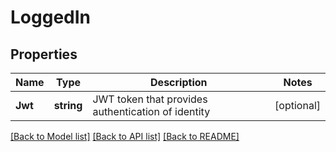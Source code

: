 # LoggedIn

## Properties

Name | Type | Description | Notes
------------ | ------------- | ------------- | -------------
**Jwt** | **string** | JWT token that provides authentication of identity | [optional] 

[[Back to Model list]](../README.md#documentation-for-models) [[Back to API list]](../README.md#documentation-for-api-endpoints) [[Back to README]](../README.md)



